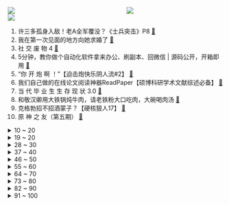 <div >
	<a style="float:left;width:55%;" href = "https://github.com/anuraghazra/github-readme-stats">
	 <img src = "https://github-readme-stats.vercel.app/api?username=iuuuuuaena&theme=buefy&show_icons=true"/>
	</a>
	<a  style="float:right;width:45%" href = "https://github.com/anuraghazra/github-readme-stats">
	 <img  src="https://github-readme-stats.vercel.app/api/top-langs/?username=anuraghazra&layout=compact"/>
	</a>
	</div>

[![](https://img.shields.io/badge/jxd-@jxdgogogo.xyz-yellowgreen.svg)](https://www.jxdgogogo.xyz)<br>
1. 许三多孤身入敌！老A全军覆没？《士兵突击》P8 [:link:](//www.bilibili.com/video/BV1XF411h7w7) <br>
2. 我在第一次见面的地方向她求婚了 [:link:](//www.bilibili.com/video/BV1oP4y1G7mu) <br>
3. 社 交 废 物 4 [:link:](//www.bilibili.com/video/BV1Eq4y1g7dU) <br>
4. 5分钟，教你做个自动化软件拿来办公、刷副本、回微信 | 源码公开，开箱即用 [:link:](//www.bilibili.com/video/BV1T34y1o73U) <br>
5. “你 开 炮 啊 ！”【迫击炮快乐阴人流#2】 [:link:](//www.bilibili.com/video/BV1bL4y1i7fS) <br>
6. 我们自己做的在线论文阅读神器ReadPaper【硕博科研学术文献综述必备】 [:link:](//www.bilibili.com/video/BV1dg411P7De) <br>
7. 当 代 毕 业 生 生 存 现 状 3.0 [:link:](//www.bilibili.com/video/BV1Nq4y1g7zA) <br>
8. 和敬汉卿用大铁锅炖牛肉，请老铁粉大口吃肉，大碗喝肉汤 [:link:](//www.bilibili.com/video/BV1nr4y1k7bA) <br>
9. 克格勃招不招酒蒙子？【硬核狠人17】 [:link:](//www.bilibili.com/video/BV1Lh411477A) <br>
10. 原 神 之 友（第五期） [:link:](//www.bilibili.com/video/BV1TS4y1R7ty) <br>
<details>
<summary>10 ~ 20</summary>

11. 姐姐，您看我行吗 [:link:](//www.bilibili.com/video/BV1cU4y1u71d) <br>
12. 应广发粉丝的要求，印度晚上街头走一走，闲聊几句！ [:link:](//www.bilibili.com/video/BV18r4y1Q7sE) <br>
13. 3年前拍的烧烤小店，生意爆火，老板反倒叫我赔钱？ [:link:](//www.bilibili.com/video/BV1TR4y147nW) <br>
14. 张镇辉台球正经教学【6个不太建议使用的技巧】4.0版本 [:link:](//www.bilibili.com/video/BV1m341187Kt) <br>
15. 六斤羊腿一整只，胖小伙抱着没法啃，吃完发现花了300多【就得这么晚-04狼来了】 [:link:](//www.bilibili.com/video/BV1844y1Y7Li) <br>
16. 销量千万的网红鞋，是怎么一点一点「毁掉」你腿的？ [:link:](//www.bilibili.com/video/BV1Yr4y1k7eo) <br>
17. 「 好 孩 子 」 [:link:](//www.bilibili.com/video/BV17r4y1k7mG) <br>
18. 梅菜扣肉咬人事件 [:link:](//www.bilibili.com/video/BV1R341187wL) <br>
19. 不想努力时就来看看宝拉学姐【我们会在腐朽的日子里光芒万丈】 [:link:](//www.bilibili.com/video/BV1rq4y1B7br) <br>
</details>
<details>
<summary>19 ~ 20</summary>

20. “ 东 风 ” 和 他 的 朋 友 们 [:link:](//www.bilibili.com/video/BV1jf4y1M7zz) <br>
21. 课 堂 请 勿 对 对 子【第二季】4.0 ！！！ [:link:](//www.bilibili.com/video/BV1mR4y1t7DF) <br>
22. 吴亦凡郑爽张哲瀚等被封禁！第九批网络主播警示名单公布 [:link:](//www.bilibili.com/video/BV17b4y1B7jR) <br>
23. 月薪没有10W不敢去的超市究竟有多离谱？一支牙膏竟卖¥998！ [:link:](//www.bilibili.com/video/BV1Df4y1K7js) <br>
24. 别纠结这132万被黑多少了，这房子很可能根本没法住 [:link:](//www.bilibili.com/video/BV1Vg411N7wC) <br>
25. 如何做一个“内心强大”的人？ [:link:](//www.bilibili.com/video/BV1JS4y1R75p) <br>
26. 【时代少年团】《这福气给你要不要》之福气有好戏 [:link:](//www.bilibili.com/video/BV1bb4y1b7Na) <br>
27. 危！在女友面霜里加荧光颜料…一关灯脸都绿了！ [:link:](//www.bilibili.com/video/BV1RL4y1p7Ef) <br>
28. 说 唱 薪 逝 贷 [:link:](//www.bilibili.com/video/BV16S4y1d7fh) <br>
</details>
<details>
<summary>28 ~ 30</summary>

29. 坑啊！！花了132万在农村修了个“毛坯房”？！！ [:link:](//www.bilibili.com/video/BV1Wg411N7Ez) <br>
30. 有老婆的，真!~老婆饼 [:link:](//www.bilibili.com/video/BV1UY411x787) <br>
31. 现在网上的开箱视频真是越来越给力了！【阅片无数Ⅱ 28】 [:link:](//www.bilibili.com/video/BV1F3411b7En) <br>
32. 学了十年代码写的《狂扁小朋友》 [:link:](//www.bilibili.com/video/BV1AU4y1u7Uo) <br>
33. FPX.Doinb 断开连接 感谢你 老队长 祝未来一切顺利 [:link:](//www.bilibili.com/video/BV1mq4y167Da) <br>
34. 我被台湾除户籍了…… [:link:](//www.bilibili.com/video/BV1rh411475J) <br>
35. 成功率最高的约会方式 [:link:](//www.bilibili.com/video/BV1kR4y1x7RK) <br>
36. 先 礼 后 兵  ，乱 世 大 鹅 ！ [:link:](//www.bilibili.com/video/BV1aQ4y1U72W) <br>
37. “难兄难弟” [:link:](//www.bilibili.com/video/BV1Y3411t7DS) <br>
</details>
<details>
<summary>37 ~ 40</summary>

38. 一只笨手笨脚的白细胞去杀蛔虫... [:link:](//www.bilibili.com/video/BV19Y411x7Wg) <br>
39. 《好汉生日歌》中英文双语对照国际版（热烈庆祝植物椿十八岁生日纪念） [:link:](//www.bilibili.com/video/BV1JQ4y1U79F) <br>
40. 【罗翔】美国大学生论文外包？雇人写作业犯法吗？ [:link:](//www.bilibili.com/video/BV1v341187jJ) <br>
41. 【危机合约】“松烟行动”灰齐山麓18镀层+日替 全关卡平民攻略大合集！阵容平民+低练度+语音详解的愉悦攻略！《明日方舟》|魔法Zc目录 难度18 镀层 [:link:](//www.bilibili.com/video/BV1p3411t786) <br>
42. 如果你在11月25日看到了，那我就祝你万事顺遂，永远开心。 [:link:](//www.bilibili.com/video/BV1Wq4y167GM) <br>
43. 如果你在11月25日看到了，希望你不要在今天留下遗憾，而是收获感动！ [:link:](//www.bilibili.com/video/BV1T34y1o7AD) <br>
44. 花光所有积蓄撑不到一年的游戏机博物馆 还有得救吗？ [:link:](//www.bilibili.com/video/BV1WL4y1p7o2) <br>
45. 就离谱！怎么会这样啊？给我看傻了！ [:link:](//www.bilibili.com/video/BV1MP4y1L7aw) <br>
46. 我家狗捡到了一只小奶猫.. [:link:](//www.bilibili.com/video/BV1jL411M7F7) <br>
</details>
<details>
<summary>46 ~ 50</summary>

47. 总是胡思乱想、心累、焦虑？如何停止精神内耗？ [:link:](//www.bilibili.com/video/BV1XP4y1G7gi) <br>
48. 2021 只 剩 10% 了…… [:link:](//www.bilibili.com/video/BV1qQ4y1v7cW) <br>
49. 这样的守护是不是安全感满满 [:link:](//www.bilibili.com/video/BV1vM4y1A7f8) <br>
50. 翻译翻译什么叫本格推理【点到为止26】 [:link:](//www.bilibili.com/video/BV1fq4y167J4) <br>
51. 【超燃4K】这山，这河，这中国！ [:link:](//www.bilibili.com/video/BV1vr4y1k7XM) <br>
52. 卧汁调味、复炸三次，只为一口"最正宗的东北神菜”!丨锅包肉 [:link:](//www.bilibili.com/video/BV19F411b7ME) <br>
53. 厨师长教你：“西蓝花”的3种做法及清洗方法，清淡爽口，操作简单 [:link:](//www.bilibili.com/video/BV1UP4y1G73b) <br>
54. 算命先生5：积善之家，必有余庆 [:link:](//www.bilibili.com/video/BV1S44y1a7Wj) <br>
55. 我真的没有想到网络玩具都第六期了... [:link:](//www.bilibili.com/video/BV1Vb4y1b7Df) <br>
</details>
<details>
<summary>55 ~ 60</summary>

56. 国外专业音乐人如何评价张韶涵？ [:link:](//www.bilibili.com/video/BV13P4y1V7m7) <br>
57. 广东人洗澡VS北方人洗澡 [:link:](//www.bilibili.com/video/BV1cS4y1R7gu) <br>
58. 这种人不在少数！ [:link:](//www.bilibili.com/video/BV1M34y1o7KY) <br>
59. 望周知:女主头饰是用来端正仪态的，不是用来甩的！！！ [:link:](//www.bilibili.com/video/BV1wP4y1L7Q4) <br>
60. 跪求老板别停产！我要一直回购一直买！ [:link:](//www.bilibili.com/video/BV1fP4y1G79g) <br>
61. 电竞运动员明凯正式宣誓入党：我无比坚定地想成为一名中国共产党党员！ [:link:](//www.bilibili.com/video/BV1eM4y1P7ts) <br>
62. 国家不应该忘记他，人民不应该忘记他！ [:link:](//www.bilibili.com/video/BV1RR4y1t7ko) <br>
63. 打破次元壁！神仙翻唱《Do You Want To Build a Snowman》萌翻油管的小安娜cos来B站了！ [:link:](//www.bilibili.com/video/BV1pq4y1g7vv) <br>
64. 遮不住的赘肉，挽不回的家庭，喊不完的口号，赚不到的大钱 [:link:](//www.bilibili.com/video/BV1Sr4y1k75q) <br>
</details>
<details>
<summary>64 ~ 70</summary>

65. 太惨了！邪教统治韩国，离谱！魔幻韩剧《地狱公使》上 [:link:](//www.bilibili.com/video/BV1bq4y1g7uX) <br>
66. 不要投钱！电影投资诈骗最新套路，把10年老记者都骗了！ [:link:](//www.bilibili.com/video/BV1AU4y1u7kF) <br>
67. 残疾女大学生说话吐字不清，坚持每天录视频鼓励自己！网友：努力的人最美丽！ [:link:](//www.bilibili.com/video/BV1PM4y1P77q) <br>
68. 第一次来，没什么才艺，给大家表演个变脸吧... [:link:](//www.bilibili.com/video/BV1cq4y1r7sV) <br>
69. 【散人】好玩儿~ 捧腹大笑的坑爹i wanna [:link:](//www.bilibili.com/video/BV1br4y1k74V) <br>
70. 凤凰传奇“招摇撞骗”？阿特警官火速出警 [:link:](//www.bilibili.com/video/BV1944y1Y7p1) <br>
71. 没有正常人！槽点横飞，bug无数！吐槽悬疑电影《门锁》【院线试毒】 [:link:](//www.bilibili.com/video/BV19R4y1x7rJ) <br>
72. 我连小朋友都不如【maimai UNiVERSE】パーフェクトチャレンジ LIFE10初完走！Lv14 BLACK SWAN MASTER SSS＋ [:link:](//www.bilibili.com/video/BV1eS4y197p1) <br>
73. 胡子长在脸上这一窝四个，最终只活下来一个 [:link:](//www.bilibili.com/video/BV1E44y1Y7Li) <br>
</details>
<details>
<summary>73 ~ 80</summary>

74. 前奏响起就一定会唱的歌!《明明就》温暖嗓音舒适翻唱 [:link:](//www.bilibili.com/video/BV1u34y1o7sA) <br>
75. 【四六级】一个月过四六级：干货技巧，让你稳过！3周猛涨200分保姆级教程！2021四六级|2021下四六级 [:link:](//www.bilibili.com/video/BV1cq4y1r7Mt) <br>
76. 【短片幕后】大半个公司空了？为了控制预算，我们做了哪些尝试 [:link:](//www.bilibili.com/video/BV1zh41147F3) <br>
77. 【波兰球】来自五常的音乐感 [:link:](//www.bilibili.com/video/BV1CS4y197ZT) <br>
78. 【原神】阿贝多黑化的原因找到了！！ [:link:](//www.bilibili.com/video/BV1z3411t7pB) <br>
79. 一个人的漠河舞厅 [:link:](//www.bilibili.com/video/BV1Gf4y1K7Xp) <br>
80. 【羊巴鲁】你 也 想 起 舞 吗？ [:link:](//www.bilibili.com/video/BV1ph41147uF) <br>
81. 望京小腰 厨子探店¥301 [:link:](//www.bilibili.com/video/BV1mq4y1u7Vn) <br>
82. 苹果：早知道我烂树上了 [:link:](//www.bilibili.com/video/BV1cY411479d) <br>
</details>
<details>
<summary>82 ~ 90</summary>

83. ⚡️你 妈 妈 的 歌 声 里⚡️ [:link:](//www.bilibili.com/video/BV1Fq4y1g7rM) <br>
84. 那些无法超越的电影画面和台词 [:link:](//www.bilibili.com/video/BV1s3411t74S) <br>
85. 930美元的精神老头乐，国内法外狂徒，国外最强福音【曹小灵】 [:link:](//www.bilibili.com/video/BV1AL411M7yX) <br>
86. 《 让 废 话 飞 》 [:link:](//www.bilibili.com/video/BV11q4y1u7Dv) <br>
87. 火影手游2000是什么梗【梗指南】 [:link:](//www.bilibili.com/video/BV1F44y1Y717) <br>
88. 这场仗如果我们不打，就是我们的下一代要打 [:link:](//www.bilibili.com/video/BV1FY41147p5) <br>
89. 辣根咕哒豆？ [:link:](//www.bilibili.com/video/BV17h41147em) <br>
90. 《原神》EP - 冰峰柔雪之绘 [:link:](//www.bilibili.com/video/BV1pq4y1g7Hu) <br>
91. 最后那一刻，我看到了老弟对老爸深深的爱。 [:link:](//www.bilibili.com/video/BV1iQ4y1U7k4) <br>
</details>
<details>
<summary>91 ~ 100</summary>

92. BY2《不再懦弱》今日上线！ [:link:](//www.bilibili.com/video/BV1734y1o7nf) <br>
93. 抽电子烟一年不来大姨妈？揭秘新型毒品，一碰成瘾！ [:link:](//www.bilibili.com/video/BV1Sq4y1u7dr) <br>
94. 《男 枪 哥》 [:link:](//www.bilibili.com/video/BV1tL4y1i7Bi) <br>
95. 当你设置了早起闹钟 [:link:](//www.bilibili.com/video/BV1yq4y167sY) <br>
96. 耗3小时，做500根串串，我已经能去楼下开店了。 [:link:](//www.bilibili.com/video/BV1cF411a7Wr) <br>
97. deep♂夹奥特曼：致以自由♂的人 [:link:](//www.bilibili.com/video/BV1m341187NU) <br>
98. 《到底是什么让一个肌肉猛男如此惊慌失措》 [:link:](//www.bilibili.com/video/BV1wb4y1b72g) <br>
99. 前方高能！《孤勇者》女声版 超A燃炸！！ [:link:](//www.bilibili.com/video/BV1dS4y197kY) <br>
100. 没有这辆乐高小车过不去的沟，看到最后我拍案叫绝！ [:link:](//www.bilibili.com/video/BV1CQ4y1U7WH) <br>
</details>
